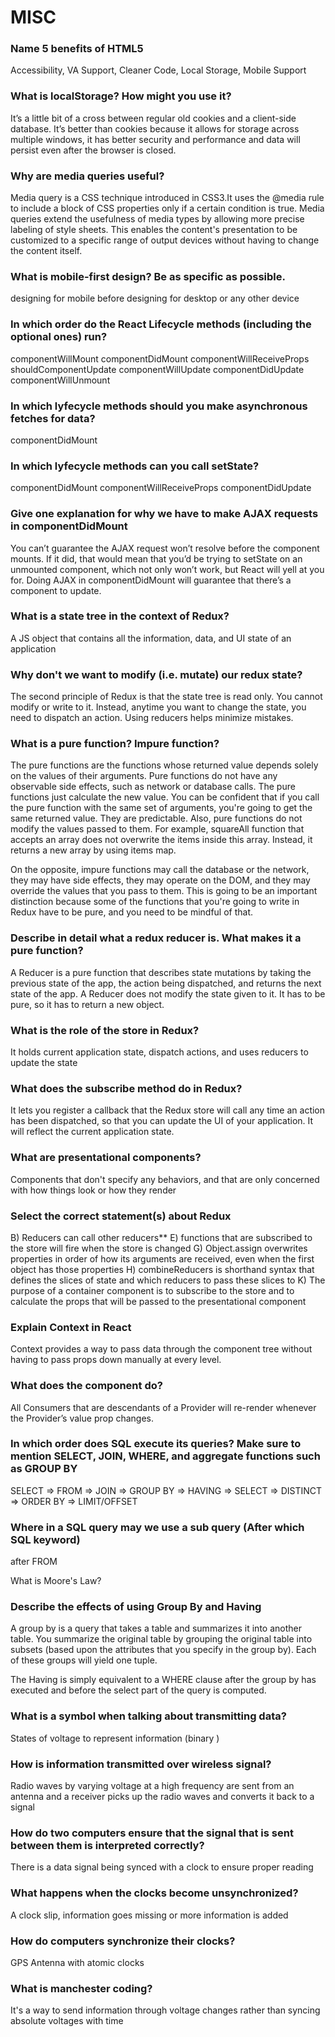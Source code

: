 # MISC

### Name 5 benefits of HTML5
Accessibility, VA Support, Cleaner Code, Local Storage, Mobile Support

### What is localStorage? How might you use it?
It’s a little bit of a cross between regular old cookies and a client-side database. It’s better than cookies because it allows for storage across multiple windows, it has better security and performance and data will persist even after the browser is closed.

### Why are media queries useful?
Media query is a CSS technique introduced in CSS3.It uses the @media rule to include a block of CSS properties only if a certain condition is true.
Media queries extend the usefulness of media types by allowing more precise labeling of style sheets. This enables the content's presentation to be customized to a specific range of output devices without having to change the content itself.

### What is mobile-first design? Be as specific as possible.
designing for mobile before designing for desktop or any other device

### In which order do the React Lifecycle methods (including the optional ones) run?
componentWillMount
componentDidMount
componentWillReceiveProps
shouldComponentUpdate
componentWillUpdate
componentDidUpdate
componentWillUnmount


### In which lyfecycle methods should you make asynchronous fetches for data?
componentDidMount

### In which lyfecycle methods can you call setState?
componentDidMount
componentWillReceiveProps
componentDidUpdate


### Give one explanation for why we have to make AJAX requests in componentDidMount
You can’t guarantee the AJAX request won’t resolve before the component mounts. If it did, that would mean that you’d be trying to setState on an unmounted component, which not only won’t work, but React will yell at you for. Doing AJAX in componentDidMount will guarantee that there’s a component to update.

### What is a state tree in the context of Redux?
A JS object that contains all the information, data, and UI state of an application

### Why don't we want to modify (i.e. mutate) our redux state?
The second principle of Redux is that the state tree is read only. You cannot modify or write to it. Instead, anytime you want to change the state, you need to dispatch an action. Using reducers helps minimize mistakes.

### What is a pure function? Impure function?
The pure functions are the functions whose returned value depends solely on the values of their arguments. Pure functions do not have any observable side effects, such as network or database calls. The pure functions just calculate the new value. You can be confident that if you call the pure function with the same set of arguments, you're going to get the same returned value. They are predictable. Also, pure functions do not modify the values passed to them. For example, squareAll function that accepts an array does not overwrite the items inside this array. Instead, it returns a new array by using items map.

On the opposite, impure functions may call the database or the network, they may have side effects, they may operate on the DOM, and they may override the values that you pass to them. This is going to be an important distinction because some of the functions that you're going to write in Redux have to be pure, and you need to be mindful of that.

### Describe in detail what a redux reducer is. What makes it a pure function?
A Reducer is a pure function that describes state mutations by taking the previous state of the app, the action being dispatched, and returns the next state of the app. 
A Reducer does not modify the state given to it. It has to be pure, so it has to return a new object.

### What is the role of the store in Redux?
It holds current application state, dispatch actions, and uses reducers to update the state

### What does the subscribe method do in Redux?
It lets you register a callback that the Redux store will call any time an action has been dispatched, so that you can update the UI of your application. It will reflect the current application state.

###  What are presentational components?
Components that don't specify any behaviors, and that are only concerned with how things look or how they render

### Select the correct statement(s) about Redux
B) Reducers can call other reducers**
E) functions that are subscribed to the store will fire when the store is changed
G) Object.assign overwrites properties in order of how its arguments are received, even when the first object has those properties
H) combineReducers is shorthand syntax that defines the slices of state and which reducers to pass these slices to
K) The purpose of a container component is to subscribe to the store and to calculate the props that will be passed to the presentational component


### Explain Context in React
Context provides a way to pass data through the component tree without having to pass props down manually at every level.

### What does the <Provider> component do?
All Consumers that are descendants of a Provider will re-render whenever the Provider’s value prop changes. 

### In which order does SQL execute its queries? Make sure to mention SELECT, JOIN, WHERE, and aggregate functions such as GROUP BY
SELECT => FROM => JOIN => GROUP BY => HAVING => SELECT => DISTINCT => ORDER BY => LIMIT/OFFSET

### Where in a SQL query may we use a sub query (After which SQL keyword) 
after FROM

 What is Moore's Law?


### Describe the effects of using Group By and Having
 A group by is a query that takes a table and summarizes it into another table. You summarize the original table by grouping the original table into subsets (based upon the attributes that you specify in the group by). Each of these groups will yield one tuple.

The Having is simply equivalent to a WHERE clause after the group by has executed and before the select part of the query is computed.

<!-- WEEK 4 -->
### What is a symbol when talking about transmitting data?
States of voltage to represent information (binary )

### How is information transmitted over wireless signal?
Radio waves by varying voltage at a high frequency are sent from an antenna and a receiver picks up the radio waves and converts it back to a signal

### How do two computers ensure that the signal that is sent between them is interpreted correctly?
There is a data signal being synced with a clock to ensure proper reading

### What happens when the clocks become unsynchronized?
A clock slip, information goes missing or more information is added

### How do computers synchronize their clocks?
GPS Antenna with atomic clocks

### What is manchester coding?
It's a way to send information through voltage changes rather than syncing absolute voltages with time 